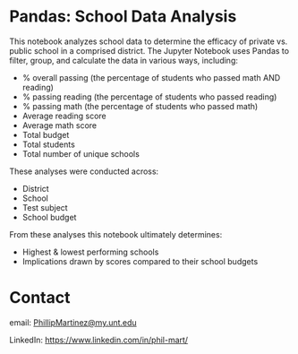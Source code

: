 # Pandas: School Data Analysis 

This notebook analyzes school data to determine the efficacy of private vs. public school in a comprised district. The Jupyter Notebook uses Pandas to filter, group, and calculate the data in various ways, including: 

* % overall passing (the percentage of students who passed math AND reading)
* % passing reading (the percentage of students who passed reading)
* % passing math (the percentage of students who passed math)
* Average reading score
* Average math score
* Total budget
* Total students
* Total number of unique schools

These analyses were conducted across:
* District
* School
* Test subject
* School budget 

From these analyses this notebook ultimately determines:
* Highest & lowest performing schools
* Implications drawn by scores compared to their school budgets

# Contact 

email: PhillipMartinez@my.unt.edu

LinkedIn: https://www.linkedin.com/in/phil-mart/
